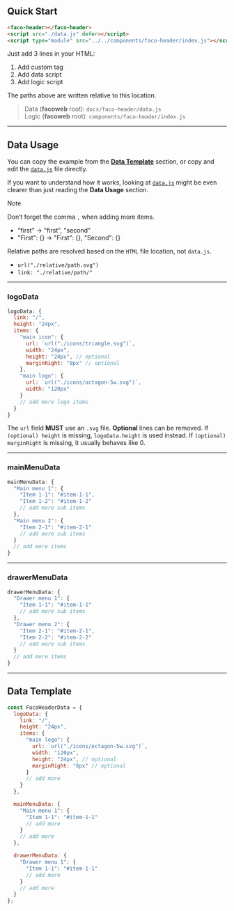 ## Quick Start
```html
<faco-header></faco-header>
<script src="./data.js" defer></script>
<script type="module" src="../../components/faco-header/index.js"></script>
```
Just add 3 lines in your HTML:
1. Add custom tag
2. Add data script
3. Add logic script

The paths above are written relative to this location.

> Data (**facoweb** root): `docs/faco-header/data.js`  
> Logic (**facoweb** root): `components/faco-header/index.js`

---

## Data Usage
You can copy the example from the [**Data Template**](#data-template) section,
or copy and edit the [`data.js`](./data.js) file directly.

If you want to understand how it works, looking at [`data.js`](./data.js) might be even clearer than just reading the **Data Usage** section.

> [!NOTE]
> Don’t forget the comma `,` when adding more items.
> - "first" -> "first", "second"
> - "First": {} -> "First": {}, "Second": {}
>
> Relative paths are resolved based on the `HTML` file location, not `data.js`.
> - `url("./relative/path.svg")`
> - `link: "./relative/path/"`

---

### logoData
```javascript
logoData: {
  link: "/",
  height: "24px",
  items: {
    "main icon": {
      url: `url("./icons/triangle.svg")`,
      width: "24px",
      height: "24px", // optional
      marginRight: "8px" // optional
    },
    "main logo": {
      url: `url("./icons/octagon-5w.svg")`,
      width: "120px"
    }
    // add more logo items
  }
}
```
The `url` field **MUST** use an `.svg` file.
**Optional** lines can be removed.
If `(optional) height` is missing, `logoData.height` is used instead.
If `(optional) marginRight` is missing, it usually behaves like 0.

---

### mainMenuData
```javascript
mainMenuData: {
  "Main menu 1": {
    "Item 1-1": "#item-1-1",
    "Item 1-2": "#item-1-2"
    // add more sub items
  },
  "Main menu 2": {
    "Item 2-1": "#item-2-1"
    // add more sub items
  }
  // add more items
}
```

---

### drawerMenuData
```javascript
drawerMenuData: {
  "Drawer menu 1": {
    "Item 1-1": "#item-1-1"
    // add more sub items
  },
  "Drawer menu 2": {
    "Item 2-1": "#item-2-1",
    "Item 2-2": "#item-2-2"
    // add more sub items
  }
  // add more items
}
```

---

## Data Template
```javascript
const FacoHeaderData = {
  logoData: {
    link: "/",
    height: "24px",
    items: {
      "main logo": {
        url: `url("./icons/octagon-5w.svg")`,
        width: "120px",
        height: "24px", // optional
        marginRight: "8px" // optional
      }
      // add more
    }
  },

  mainMenuData: {
    "Main menu 1": {
      "Item 1-1": "#item-1-1"
      // add more
    }
    // add more
  },

  drawerMenuData: {
    "Drawer menu 1": {
      "Item 1-1": "#item-1-1"
      // add more
    }
    // add more
  }
};
```
